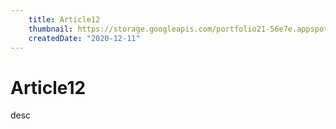 ```yaml
---
    title: Article12
    thumbnail: https://storage.googleapis.com/portfolio21-56e7e.appspot.com/translation-game7.png
    createdDate: "2020-12-11"
---
```


# Article12

desc